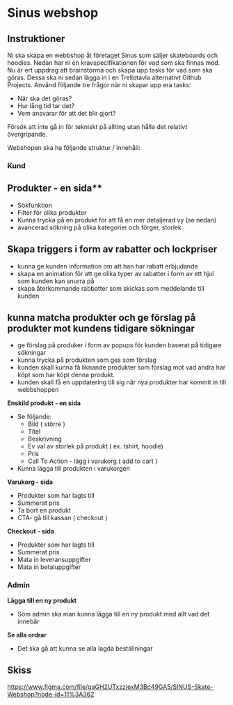 # Sinus webshop

## Instruktioner
Ni ska skapa en webbshop åt företaget Sinus som säljer skateboards och hoodies. Nedan har ni en kravspecifikationen för vad som ska finnas med. Nu är ert uppdrag att brainstorma och skapa upp tasks för vad som ska göras.
Dessa ska ni sedan lägga in i en Trellotavla alternativt Github Projects. Använd följande tre frågor när ni skapar upp era tasks:

* När ska det göras?
* Hur lång tid tar det?
* Vem ansvarar för att det blir gjort?

Försök att inte gå in för tekniskt på allting utan hålla det relativt övergripande.

Webshopen ska ha följande struktur / innehåll:

### Kund

## Produkter - en sida**
  * Sökfunktion
  * Filter för olika produkter
  * Kunna trycka på en produkt för att få en mer detaljerad vy (se nedan)
  * avancerad sökning på olika kategorier och förger, storlek

## Skapa triggers i form av rabatter och lockpriser
* kunna ge kunden information om att han har rabatt erbjudande
* skapa en animation för att ge olika typer av rabatter i form av ett hjul som kunden kan snurra på
* skapa återkommande rabbatter som skickas som meddelande till kunden


## kunna matcha produkter och ge förslag på produkter mot kundens tidigare sökningar
* ge förslag på produker i form av popups för kunden baserat på tidigare sökningar
* kunna trycka på produkten som ges som förslag
* kunden skall kunna få liknande produkter som förslag mot vad andra har köpt som har köpt denna produkt. 
* kunden skall få en uppdatering till sig när nya produkter har kommit in till webbshoppen

**Enskild produkt - en sida**
  * Se följande:
    * Bild ( större )
    * Titel
    * Beskrivning
    * Ev val av storlek på produkt ( ex. tshirt, hoodie)
    * Pris
    * Call To Action - lägg i varukorg ( add to cart )
  * Kunna lägga till produkten i varukorgen

**Varukorg - sida**
* Produkter som har lagts till
* Summerat pris
* Ta bort en produkt
* CTA- gå till kassan ( checkout )

**Checkout - sida**
* Produkter som har lagts till
* Summerat pris
* Mata in leveransuppgifter
* Mata in betaluppgifter
  
### Admin

**Lägga till en ny produkt**

* Som admin ska man kunna lägga till en ny produkt med allt vad det innebär

**Se alla ordrar**

* Det ska gå att kunna se alla lagda beställningar

## Skiss

https://www.figma.com/file/gaGH2UTxzziexM3Bc49GA5/SINUS-Skate-Webshop?node-id=11%3A362

